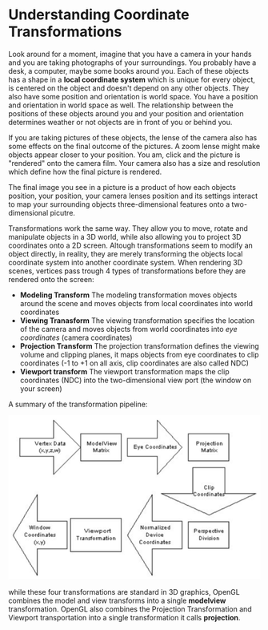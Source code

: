 # Understanding Coordinate Transformations
Look around for a moment, imagine that you have a camera in your hands and you are taking photographs of your surroundings. You probably have a desk, a computer, maybe some books around you. Each of these objects has a shape in a __local coordinate system__ which is unique for every object, is centered on the object and doesn't depend on any other objects. They also have some position and orientation is world space. You have a position and orientation in world space as well. The relationship between the positions of these objects around you and your position and orientation determines weather or not objects are in front of you or behind you.

If you are taking pictures of these objects, the lense of the camera also has some effects on the final outcome of the pictures. A zoom lense might make objects appear closer to your position. You am, click and the picture is "rendered" onto the camera film. Your camera also has a size and resolution which define how the final picture is rendered. 

The final image you see in a picture is a product of how each objects position, your position, your camera lenses position and its settings interact to map your surrounding objects three-dimensional features onto a two-dimensional picutre.

Transformations work the same way. They allow you to move, rotate and manipulate objects in a 3D world, while also allowing you to project 3D coordinates onto a 2D screen. Altough transformations seem to modify an object directly, in reality, they are merely transforming the objects local coordinate system into another coordinate system. When rendering 3D scenes, vertices pass trough 4 types of transformations before they are rendered onto the screen:

* __Modeling Transform__ The modeling transformation moves objects around the scene and moves objects from local coordinates into world coordinates
* __Viewing Tranasform__ The viewing transformation specifies the location of the camera and moves objects from world coordinates into _eye coordinates_ (camera coordinates)
* __Projection Transform__ The projection transformation defines the viewing volume and clipping planes, it maps objects from eye coordinates to clip coordinates (-1 to +1 on all axis, clip coordinates are also called NDC)
* __Viewport transform__ The viewport transformation maps the clip coordinates (NDC) into the two-dimensional view port (the window on your screen)

A summary of the transformation pipeline:

![TRANSFORM](transform.png)

while these four transformations are standard in 3D graphics, OpenGL combines the model and view transforms into a single __modelview__ transformation. OpenGL also combines the Projection Transformation and Viewport transportation into a single transformation it calls __projection__.